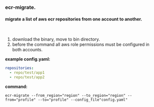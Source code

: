 ### ecr-migrate.

#### migrate a list of aws ecr repositories from one account to another.

<br>

1. download the binary, move to bin directory.
2. before the command all aws role permissions must be configured in both accounts.

**example config.yaml:**

```yaml
repositories:
  - repo/test/app1
  - repo/test/app2
```

**command:**

```
ecr-migrate --from_region="region" --to_region="region" --from="profile" --to="profile" --config_file"config.yaml"
```
